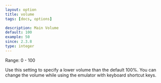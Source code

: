 ```yaml
---
layout: option
title: volume
tags: [docs, options]

description: Main Volume
default: 100
example: 50
since: 2.3.8
type: integer
---
```


Range: 0 - 100

Use this setting to specify a lower volume than the default 100%. You can
change the volume while using the emulator with keyboard shortcut keys.
